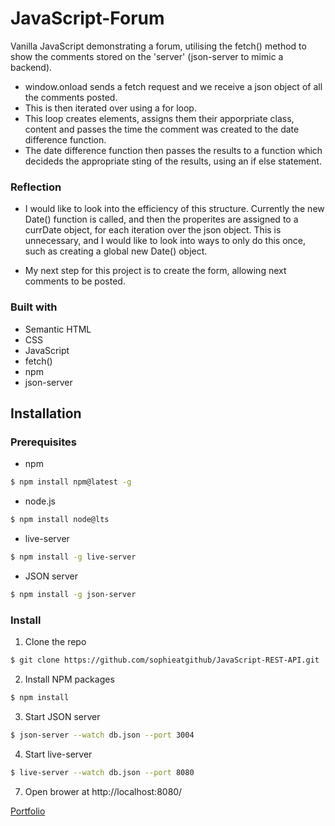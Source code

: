 # JavaScript-Forum
Vanilla JavaScript demonstrating a forum, utilising the fetch() method to show the comments stored on the 'server' (json-server to mimic a backend).

- window.onload sends a fetch request and we receive a json object of all the comments posted.
- This is then iterated over using a for loop.
- This loop creates elements, assigns them their apporpriate class, content and passes the time the comment was created to the date difference function.
- The date difference function then passes the results to a function which decideds the appropriate sting of the results, using an if else statement.


### Reflection

- I would like to look into the efficiency of this structure. Currently the new Date() function is called, and then the properites are assigned to a currDate object, for each iteration over the json object. This is unnecessary, and I would like to look into ways to only do this once, such as creating a global new Date() object.

- My next step for this project is to create the form, allowing next comments to be posted.

### Built with

- Semantic HTML
- CSS
- JavaScript
- fetch()
- npm
- json-server


## Installation

### Prerequisites

- npm

```sh
$ npm install npm@latest -g
```


- node.js

```sh
$ npm install node@lts
```


- live-server

```sh
$ npm install -g live-server
```


- JSON server
```sh
$ npm install -g json-server
```

### Install

1. Clone the repo

```sh
$ git clone https://github.com/sophieatgithub/JavaScript-REST-API.git
```


2. Install NPM packages

```sh
$ npm install
```


3. Start JSON server

```sh
$ json-server --watch db.json --port 3004
```


4. Start live-server

```sh
$ live-server --watch db.json --port 8080
```


7. Open brower at http://localhost:8080/





[Portfolio](https://sophieatgithub.github.io/)

